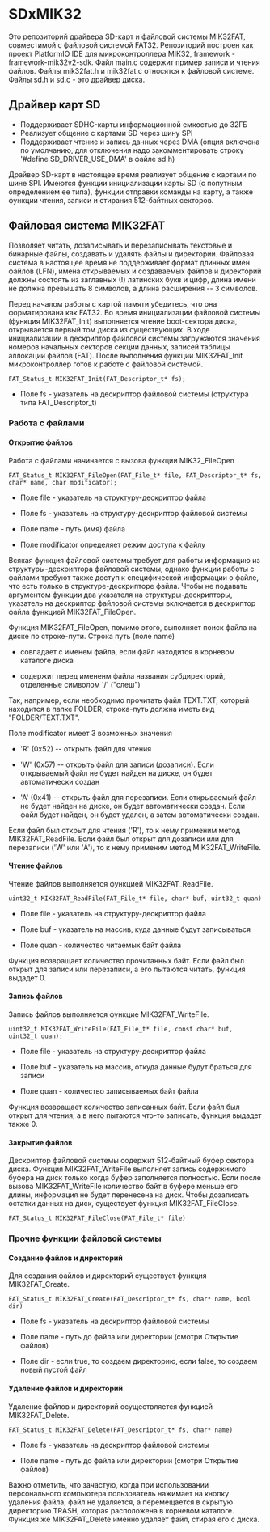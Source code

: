 # SDxMIK32
Это репозиторий драйвера SD-карт и файловой системы MIK32FAT, совместимой с файловой системой FAT32.
Репозиторий построен как проект PlatformIO IDE для микроконтроллера MIK32, framework - framework-mik32v2-sdk. Файл main.c содержит пример записи и чтения файлов. Файлы mik32fat.h и mik32fat.c относятся к файловой системе. Файлы sd.h и sd.c - это драйвер диска.

## **Драйвер карт SD**
- Поддерживает SDHC-карты информационной емкостью до 32ГБ
- Реализует общение с картами SD через шину SPI
- Поддерживает чтение и запись данных через DMA (опция включена по умолчанию, для отключения надо закомментировать строку '#define SD_DRIVER_USE_DMA' в файле sd.h)

Драйвер SD-карт в настоящее время реализует общение с картами по шине SPI. Имеются функции инициализации карты SD (с попутным определением ее типа), функции отправки команды на карту, а также функции чтения, записи и стирания 512-байтных секторов.

## **Файловая система MIK32FAT**

Позволяет читать, дозаписывать и перезаписывать текстовые и бинарные файлы, создавать и удалять файлы и директории. Файловая система в настоящее время не поддерживает формат длинных имен файлов (LFN), имена открываемых и создаваемых файлов и директорий должны состоять из заглавных (!) латинских букв и цифр, длина имени не должна превышать 8 символов, а длина расширения -- 3 символов.

Перед началом работы с картой памяти убедитесь, что она форматирована как FAT32.
Во время инициализации файловой системы (функция MIK32FAT_Init) выполняется чтение boot-сектора диска, открывается первый том диска из существующих. В ходе инициализации в дескриптор файловой системы загружаются значения номеров начальных секторов секции данных, записей таблицы аллокации файлов (FAT). После выполнения функции MIK32FAT_Init микроконтроллер готов к работе с файловой системой.

`FAT_Status_t MIK32FAT_Init(FAT_Descriptor_t* fs);`

- Поле fs - указатель на дескриптор файловой системы (структура типа FAT_Descriptor_t)
### **Работа с файлами**

#### **Открытие файлов**

Работа с файлами начинается с вызова функции MIK32_FileOpen

`FAT_Status_t MIK32FAT_FileOpen(FAT_File_t* file, FAT_Descriptor_t* fs, char* name, char modificator);`

- Поле file - указатель на структуру-дескриптор файла

- Поле fs - указатель на структуру-дескриптор файловой системы

- Поле name - путь (имя) файла

- Поле modificator определяет режим доступа к файлу

Всякая функция файловой системы требует для работы информацию из структуры-дескриптора файловой системы, однако функции работы с файлами требуют также доступ к специфической информации о файле, что есть только в структуре-дескрипторе файла. Чтобы не подавать аргументом функции два указателя на структуры-дескрипторы, указатель на дескриптор файловой системы включается в дескриптор файла функцией MIK32FAT_FileOpen.

Функция MIK32FAT_FileOpen, помимо этого, выполняет поиск файла на диске по строке-пути. Строка путь (поле name)

- совпадает с именем файла, если файл находится в корневом каталоге диска

- содержит перед имененм файла названия субдиректорий, отделенные символом '/' ("слеш")

Так, например, если необходимо прочитать файл TEXT.TXT, который находится в папке FOLDER, строка-путь должна иметь вид "FOLDER/TEXT.TXT".

Поле modificator имеет 3 возможных значения

- 'R' (0x52) -- открыть файл для чтения

- 'W' (0x57) -- открыть файл для записи (дозаписи). Если открываемый файл не будет найден на диске, он будет автоматически создан

- 'A' (0x41) -- открыть файл для перезаписи. Если открываемый файл не будет найден на диске, он будет автоматически создан. Если файл будет найден, он будет удален, а затем автоматически создан.

Если файл был открыт для чтения ('R'), то к нему применим метод MIK32FAT_ReadFile. Если файл был открыт для дозаписи или для перезаписи ('W' или 'A'), то к нему применим метод MIK32FAT_WriteFile.

#### **Чтение файлов**

Чтение файлов выполняется функцией MIK32FAT_ReadFile.

`uint32_t MIK32FAT_ReadFile(FAT_File_t* file, char* buf, uint32_t quan)`

- Поле file - указатель на структуру-дескриптор файла

- Поле buf - указатель на массив, куда данные будут записываться

- Поле quan - количество читаемых байт файла

Функция возвращает количество прочитанных байт. Если файл был открыт для записи или перезаписи, а его пытаются читать, функция выдадет 0.

#### **Запись файлов**

Запись файлов выполняется функцие MIK32FAT_WriteFile.

`uint32_t MIK32FAT_WriteFile(FAT_File_t* file, const char* buf, uint32_t quan);`

- Поле file - указатель на структуру-дескриптор файла

- Поле buf - указатель на массив, откуда данные будут браться для записи

- Поле quan - количество записываемых байт файла

Функция возвращает количество записанных байт. Если файл был открыт для чтения, а в него пытаются что-то записать, функция выдадет также 0.

#### **Закрытие файлов**

Дескриптор файловой системы содержит 512-байтный буфер сектора диска. Функция MIK32FAT_WriteFile выполняет запись содержимого буфера на диск только когда буфер заполняется полностью. Если после вызова MIK32FAT_WriteFile количество байт в буфере меньше его длины, информация не будет перенесена на диск. Чтобы дозаписать остатки данных на диск, существует функция MIK32FAT_FileClose.

`FAT_Status_t MIK32FAT_FileClose(FAT_File_t* file)`

### **Прочие функции файловой системы**

#### **Создание файлов и директорий**

Для создания файлов и директорий существует функция MIK32FAT_Create.

`FAT_Status_t MIK32FAT_Create(FAT_Descriptor_t* fs, char* name, bool dir)`

- Поле fs - указатель на дескриптор файловой системы

- Поле name - путь до файла или директории (смотри Открытие файлов)

- Поле dir - если true, то создаем директорию, если false, то создаем новый пустой файл

#### **Удаление файлов и директорий**

Удаление файлов и директорий осуществляется функцией MIK32FAT_Delete.

`FAT_Status_t MIK32FAT_Delete(FAT_Descriptor_t* fs, char* name)`

- Поле fs - указатель на дескриптор файловой системы

- Поле name - путь до файла или директории (смотри Открытие файлов)

Важно отметить, что зачастую, когда при использовании персонального компьютера пользователь нажимает на кнопку удаления файла, файл не удаляется, а перемещается в скрытую директорию TRASH, которая расположена в корневом каталоге. Функция же MIK32FAT_Delete именно удаляет файл, стирая его с диска.
